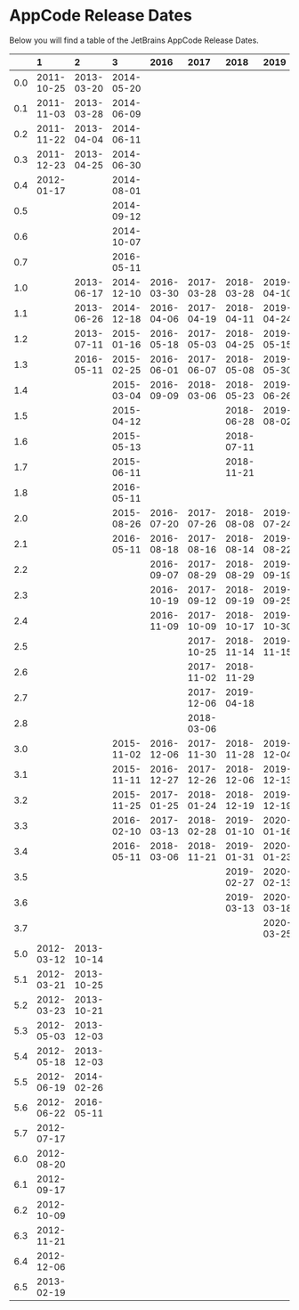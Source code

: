 # AppCode Release Dates
Below you will find a table of the JetBrains AppCode Release Dates.

|     | 1          | 2          | 3          | 2016       | 2017       | 2018       | 2019       | 2020       | 2021       |
|----:|:-----------|:-----------|:-----------|:-----------|:-----------|:-----------|:-----------|:-----------|:-----------|
| 0.0 | 2011-10-25 | 2013-03-20 | 2014-05-20 |            |            |            |            |            |            |
| 0.1 | 2011-11-03 | 2013-03-28 | 2014-06-09 |            |            |            |            |            |            |
| 0.2 | 2011-11-22 | 2013-04-04 | 2014-06-11 |            |            |            |            |            |            |
| 0.3 | 2011-12-23 | 2013-04-25 | 2014-06-30 |            |            |            |            |            |            |
| 0.4 | 2012-01-17 |            | 2014-08-01 |            |            |            |            |            |            |
| 0.5 |            |            | 2014-09-12 |            |            |            |            |            |            |
| 0.6 |            |            | 2014-10-07 |            |            |            |            |            |            |
| 0.7 |            |            | 2016-05-11 |            |            |            |            |            |            |
| 1.0 |            | 2013-06-17 | 2014-12-10 | 2016-03-30 | 2017-03-28 | 2018-03-28 | 2019-04-10 | 2020-04-21 | 2021-04-26 |
| 1.1 |            | 2013-06-26 | 2014-12-18 | 2016-04-06 | 2017-04-19 | 2018-04-11 | 2019-04-24 | 2020-04-29 | 2021-05-13 |
| 1.2 |            | 2013-07-11 | 2015-01-16 | 2016-05-18 | 2017-05-03 | 2018-04-25 | 2019-05-15 | 2020-05-13 | 2021-06-02 |
| 1.3 |            | 2016-05-11 | 2015-02-25 | 2016-06-01 | 2017-06-07 | 2018-05-08 | 2019-05-30 | 2020-05-21 | 2021-07-07 |
| 1.4 |            |            | 2015-03-04 | 2016-09-09 | 2018-03-06 | 2018-05-23 | 2019-06-26 | 2020-06-05 |            |
| 1.5 |            |            | 2015-04-12 |            |            | 2018-06-28 | 2019-08-02 | 2020-07-09 |            |
| 1.6 |            |            | 2015-05-13 |            |            | 2018-07-11 |            | 2020-07-22 |            |
| 1.7 |            |            | 2015-06-11 |            |            | 2018-11-21 |            |            |            |
| 1.8 |            |            | 2016-05-11 |            |            |            |            |            |            |
| 2.0 |            |            | 2015-08-26 | 2016-07-20 | 2017-07-26 | 2018-08-08 | 2019-07-24 | 2020-08-05 | 2021-08-12 |
| 2.1 |            |            | 2016-05-11 | 2016-08-18 | 2017-08-16 | 2018-08-14 | 2019-08-22 | 2020-08-27 | 2021-08-26 |
| 2.2 |            |            |            | 2016-09-07 | 2017-08-29 | 2018-08-29 | 2019-09-19 | 2020-09-03 | 2021-09-15 |
| 2.3 |            |            |            | 2016-10-19 | 2017-09-12 | 2018-09-19 | 2019-09-25 | 2020-09-17 | 2021-10-22 |
| 2.4 |            |            |            | 2016-11-09 | 2017-10-09 | 2018-10-17 | 2019-10-30 | 2020-10-08 | 2021-10-27 |
| 2.5 |            |            |            |            | 2017-10-25 | 2018-11-14 | 2019-11-15 | 2020-11-09 | 2021-12-27 |
| 2.6 |            |            |            |            | 2017-11-02 | 2018-11-29 |            | 2020-11-16 |            |
| 2.7 |            |            |            |            | 2017-12-06 | 2019-04-18 |            | 2020-11-20 |            |
| 2.8 |            |            |            |            | 2018-03-06 |            |            | 2020-11-26 |            |
| 3.0 |            |            | 2015-11-02 | 2016-12-06 | 2017-11-30 | 2018-11-28 | 2019-12-04 | 2020-12-10 | 2021-12-02 |
| 3.1 |            |            | 2015-11-11 | 2016-12-27 | 2017-12-26 | 2018-12-06 | 2019-12-13 | 2021-01-13 | 2021-12-30 |
| 3.2 |            |            | 2015-11-25 | 2017-01-25 | 2018-01-24 | 2018-12-19 | 2019-12-19 | 2021-01-28 | 2022-01-28 |
| 3.3 |            |            | 2016-02-10 | 2017-03-13 | 2018-02-28 | 2019-01-10 | 2020-01-16 | 2021-02-09 | 2022-03-16 |
| 3.4 |            |            | 2016-05-11 | 2018-03-06 | 2018-11-21 | 2019-01-31 | 2020-01-23 | 2021-03-16 |            |
| 3.5 |            |            |            |            |            | 2019-02-27 | 2020-02-13 | 2021-04-30 |            |
| 3.6 |            |            |            |            |            | 2019-03-13 | 2020-03-18 |            |            |
| 3.7 |            |            |            |            |            |            | 2020-03-25 |            |            |
| 5.0 | 2012-03-12 | 2013-10-14 |            |            |            |            |            |            |            |
| 5.1 | 2012-03-21 | 2013-10-25 |            |            |            |            |            |            |            |
| 5.2 | 2012-03-23 | 2013-10-21 |            |            |            |            |            |            |            |
| 5.3 | 2012-05-03 | 2013-12-03 |            |            |            |            |            |            |            |
| 5.4 | 2012-05-18 | 2013-12-03 |            |            |            |            |            |            |            |
| 5.5 | 2012-06-19 | 2014-02-26 |            |            |            |            |            |            |            |
| 5.6 | 2012-06-22 | 2016-05-11 |            |            |            |            |            |            |            |
| 5.7 | 2012-07-17 |            |            |            |            |            |            |            |            |
| 6.0 | 2012-08-20 |            |            |            |            |            |            |            |            |
| 6.1 | 2012-09-17 |            |            |            |            |            |            |            |            |
| 6.2 | 2012-10-09 |            |            |            |            |            |            |            |            |
| 6.3 | 2012-11-21 |            |            |            |            |            |            |            |            |
| 6.4 | 2012-12-06 |            |            |            |            |            |            |            |            |
| 6.5 | 2013-02-19 |            |            |            |            |            |            |            |            |